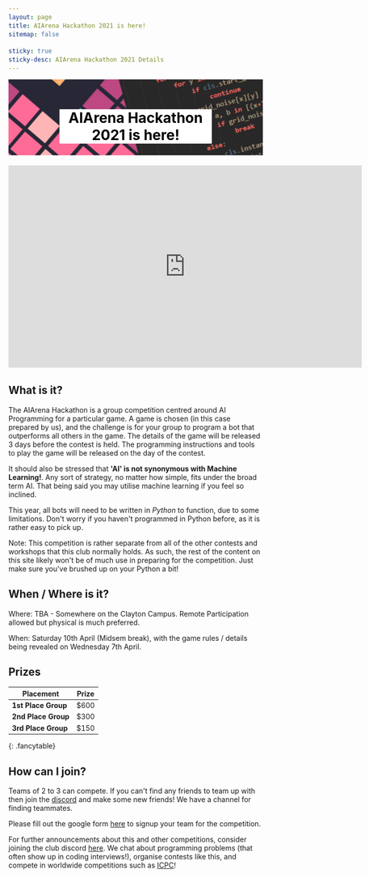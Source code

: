 ```yaml
---
layout: page
title: AIArena Hackathon 2021 is here!
sitemap: false

sticky: true
sticky-desc: AIArena Hackathon 2021 Details
---
```


<div style="width: 100%; height: 150px; overflow: hidden; position: relative">
    <img src="/assets/img/AIArenaHeader.png" style="max-width: 100%; width: 100%; margin-top: -150px" alt="Header">
    <h1 style="position: absolute; top: 20px; left: 20%; right: 20%; color: black; background-color: white; text-align: center;">AIArena Hackathon 2021 is here!</h1>
</div>

<center><iframe width="700px" height="400px" src="https://www.youtube.com/embed/DhGlMwzdNRk" title="YouTube video player" frameborder="0" allow="accelerometer; autoplay; clipboard-write; encrypted-media; gyroscope; picture-in-picture" allowfullscreen style="margin: auto; padding-top: 20px;"></iframe></center>

## What is it?

The AIArena Hackathon is a group competition centred around AI Programming for a particular game.
A game is chosen (in this case prepared by us), and the challenge is for your group to program a bot that outperforms all others in the game.
The details of the game will be released 3 days before the contest is held. The programming instructions and tools to play the game will be released on the day of the contest.

It should also be stressed that **'AI' is not synonymous with Machine Learning!**. Any sort of strategy, no matter how simple, fits under the broad term AI. That being said you may utilise machine learning if you feel so inclined.

This year, all bots will need to be written in *Python* to function, due to some limitations. Don't worry if you haven't programmed in Python before, as it is rather easy to pick up.

Note: This competition is rather separate from all of the other contests and workshops that this club normally holds. As such, the rest of the content on this site likely won't be of much use in preparing for the competition. Just make sure you've brushed up on your Python a bit!

## When / Where is it?

Where: TBA - Somewhere on the Clayton Campus. Remote Participation allowed but physical is much preferred.

When: Saturday 10th April (Midsem break), with the game rules / details being revealed on Wednesday 7th April.

## Prizes

| **Placement**                 | Prize |
|-------------------------------|-------|
| **1st Place Group**           | $600  |
| **2nd Place Group**           | $300  |
| **3rd Place Group**           | $150  |
{: .fancytable}

## How can I join?

Teams of 2 to 3 can compete. If you can't find any friends to team up with then join the <a href="https://discord.link/MonashICPC" target="_blank">discord</a> and make some new friends! We have a channel for finding teammates.

Please fill out the google form [here](https://forms.gle/Mre312SkkLpKpSYM8) to signup your team for the competition. 

For further announcements about this and other competitions, consider joining the club discord <a href="https://discord.link/MonashICPC" target="_blank">here</a>.
We chat about programming problems (that often show up in coding interviews!), organise contests like this, and compete in worldwide competitions such as [ICPC](https://icpc.global/)!

